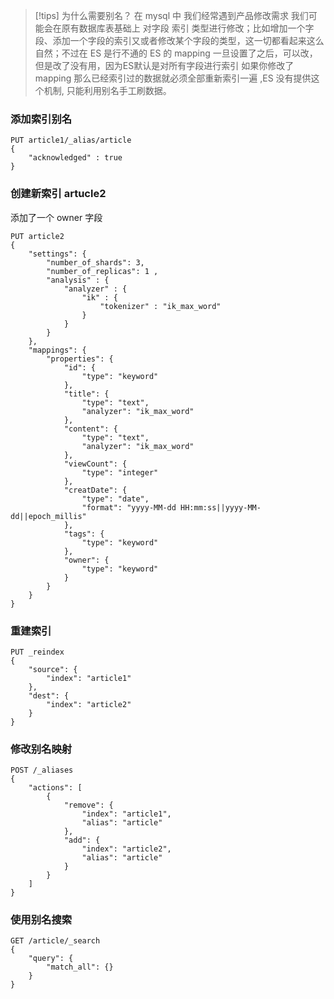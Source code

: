 >[!tips] 为什么需要别名？
在 mysql 中 我们经常遇到产品修改需求 我们可能会在原有数据库表基础上 对字段 索引 类型进行修改；比如增加一个字段、添加一个字段的索引又或者修改某个字段的类型，这一切都看起来这么自然；不过在 ES 是行不通的 ES 的 mapping 一旦设置了之后，可以改，但是改了没有用，因为ES默认是对所有字段进行索引 如果你修改了mapping 那么已经索引过的数据就必须全部重新索引一遍 ,ES 没有提供这个机制, 只能利用别名手工刷数据。

### 添加索引别名
```http
PUT article1/_alias/article
{
	"acknowledged" : true
}
```
### 创建新索引 artucle2
添加了一个 owner 字段
```http
PUT article2
{
	"settings": {
		"number_of_shards": 3,
		"number_of_replicas": 1 ,
		"analysis" : {
			"analyzer" : {
				"ik" : {
					"tokenizer" : "ik_max_word"
				}
			}
		}
	},
	"mappings": {
		"properties": {
			"id": {
				"type": "keyword"
			},
			"title": {
				"type": "text",
				"analyzer": "ik_max_word"
			},
			"content": {
				"type": "text",
				"analyzer": "ik_max_word"
			},
			"viewCount": {
				"type": "integer"
			},
			"creatDate": {
				"type": "date",
				"format": "yyyy-MM-dd HH:mm:ss||yyyy-MM-dd||epoch_millis"
			},
			"tags": {
				"type": "keyword"
			},
			"owner": {
				"type": "keyword"
			}
		}
	}
}
```
### 重建索引
```http
PUT _reindex
{
	"source": {
		"index": "article1"
	},
	"dest": {
		"index": "article2"
	}
}
```
### 修改别名映射
```http
POST /_aliases
{
	"actions": [
		{
			"remove": {
				"index": "article1",
				"alias": "article"
			},
			"add": {
				"index": "article2",
				"alias": "article"
			}
		}
	]
}
```
### 使用别名搜索
```http
GET /article/_search
{
	"query": {
		"match_all": {}
	}
}
```